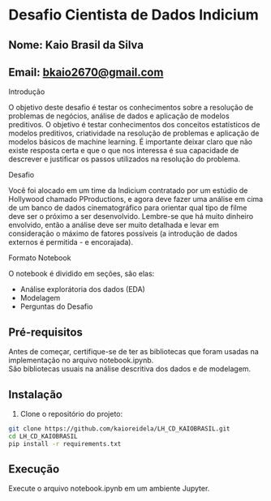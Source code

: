 # Desafio Cientista de Dados Indicium
## Nome: Kaio Brasil da Silva
## Email: bkaio2670@gmail.com

Introdução

O objetivo deste desafio é testar os conhecimentos sobre a resolução de problemas de negócios, análise de dados e aplicação de modelos preditivos. O objetivo é  testar conhecimentos dos conceitos estatísticos de modelos preditivos, criatividade na resolução de problemas e aplicação de modelos básicos de machine learning. É importante deixar claro que não existe resposta certa e que o que nos interessa é sua capacidade de descrever e justificar os passos utilizados na resolução do problema. 

Desafio

Você foi alocado em um time da Indicium contratado por um estúdio de Hollywood chamado PProductions, e agora deve fazer uma análise em cima de um banco de dados cinematográfico para orientar qual tipo de filme deve ser o próximo a ser desenvolvido. Lembre-se que há muito dinheiro envolvido, então a análise deve ser muito detalhada e levar em consideração o máximo de fatores possíveis (a introdução de dados externos é permitida - e encorajada).

Formato Notebook

O notebook é dividido em seções, são elas:
- Análise explorátoria dos dados (EDA)
- Modelagem 
- Perguntas do Desafio

## Pré-requisitos

Antes de começar, certifique-se de ter as bibliotecas que foram usadas na implementação no arquivo notebook.ipynb.   
São bibliotecas usuais na análise descritiva dos dados e de modelagem.

## Instalação

1. Clone o repositório do projeto:

```bash
git clone https://github.com/kaioreidela/LH_CD_KAIOBRASIL.git
cd LH_CD_KAIOBRASIL
pip install -r requirements.txt
```
## Execução

Execute o arquivo notebook.ipynb em um ambiente Jupyter.

